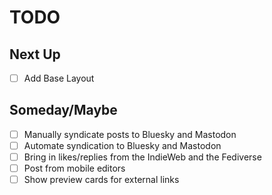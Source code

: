 # TODO

## Next Up
- [ ] Add Base Layout

## Someday/Maybe

- [ ] Manually syndicate posts to Bluesky and Mastodon
- [ ] Automate syndication to Bluesky and Mastodon
- [ ] Bring in likes/replies from the IndieWeb and the Fediverse
- [ ] Post from mobile editors
- [ ] Show preview cards for external links
